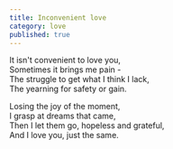 ```yaml
---
title: Inconvenient love
category: love
published: true
---
```


It isn't convenient to love you,  
Sometimes it brings me pain -  
The struggle to get what I think I lack,  
The yearning for safety or gain.


Losing the joy of the moment,  
I grasp at dreams that came,  
Then I let them go, hopeless and grateful,  
And I love you, just the same.